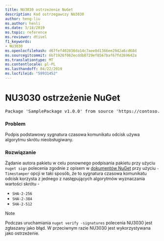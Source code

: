 ```yaml
---
title: NU3030 ostrzeżenie NuGet
description: Kod ostrzegawczy NU3030
author: heng-liu
ms.author: henli
ms.date: 3/18/2019
ms.topic: reference
ms.reviewer: dtivel
f1_keywords:
- NU3030
ms.openlocfilehash: d67fef402036da14c7aee8d1366ee2942a6cd68d
ms.sourcegitcommit: 6b71926f062ecddb8729ef8567baf67fd269642a
ms.translationtype: MT
ms.contentlocale: pl-PL
ms.lasthandoff: 04/22/2019
ms.locfileid: "59931452"
---
```

# <a name="nuget-warning-nu3030"></a>NU3030 ostrzeżenie NuGet

<pre>Package 'SamplePackage v1.0.0' from source 'https://contoso.com/index.json': The primary signature's timestamp's message imprint uses an unsupported hash algorithm.</pre>

### <a name="issue"></a>Problem

Podpis podstawowy sygnatura czasowa komunikatu odcisk używa algorytmu skrótu nieobsługiwany.  


### <a name="solution"></a>Rozwiązanie

Żądanie autora pakietu w celu ponownego podpisania pakietu przy użyciu `nuget sign` polecenia zgodnie z opisem w [dokumentów NuGet](https://docs.microsoft.com/en-us/nuget/create-packages/sign-a-package) przy użyciu `-Timestamper` opcji w taki sposób, że to sygnatura czasowa komunikatu odcisk korzysta z jednego z następujących algorytmów wyznaczania wartości skrótu -
* `SHA-2-256`
* `SHA-2-384`
* `SHA-2-512`


> [!Note]
> Podczas uruchamiania `nuget verify -signatures` polecenia NU3030 jest zgłaszany jako błąd. W przeciwnym razie NU3030 jest wykorzystywana jako ostrzeżenie.